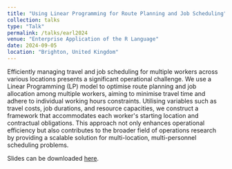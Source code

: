 ```yaml
---
title: "Using Linear Programming for Route Planning and Job Scheduling"
collection: talks
type: "Talk"
permalink: /talks/earl2024
venue: "Enterprise Application of the R Language"
date: 2024-09-05
location: "Brighton, United Kingdom"
---
```


​Efficiently managing travel and job scheduling for multiple workers across various locations presents a significant operational challenge. We use a Linear Programming (LP) model to optimise route planning and job allocation among multiple workers, aiming to minimise travel time and adhere to individual working hours constraints. Utilising variables such as travel costs, job durations, and resource capacities, we construct a framework that accommodates each worker's starting location and contractual obligations. This approach not only enhances operational efficiency but also contributes to the broader field of operations research by providing a scalable solution for multi-location, multi-personnel scheduling problems.

Slides can be downloaded [here](../files/earl2024.pdf).

